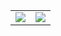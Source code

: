<table>
  <tr>
    <td>
      <img align="center" src="https://github-readme-stats.vercel.app/api/top-langs/?username=KreizDev&theme=radical" />
    </td>
    <td>
      <img align="center" src="https://github-readme-stats.vercel.app/api?username=KreizDev&show_icons=true&theme=radical" />
    </td>
  </tr>
</table>
